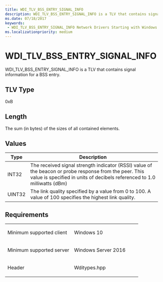 ```yaml
---
title: WDI_TLV_BSS_ENTRY_SIGNAL_INFO
description: WDI_TLV_BSS_ENTRY_SIGNAL_INFO is a TLV that contains signal information for a BSS entry.
ms.date: 07/18/2017
keywords:
 - WDI_TLV_BSS_ENTRY_SIGNAL_INFO Network Drivers Starting with Windows Vista
ms.localizationpriority: medium
---
```


# WDI\_TLV\_BSS\_ENTRY\_SIGNAL\_INFO


WDI\_TLV\_BSS\_ENTRY\_SIGNAL\_INFO is a TLV that contains signal information for a BSS entry.

## TLV Type


0xB

## Length


The sum (in bytes) of the sizes of all contained elements.

## Values


| Type   | Description                                                                                                                                                                        |
|--------|------------------------------------------------------------------------------------------------------------------------------------------------------------------------------------|
| INT32  | The received signal strength indicator (RSSI) value of the beacon or probe response from the peer. This value is specified in units of decibels referenced to 1.0 milliwatts (dBm) |
| UINT32 | The link quality specified by a value from 0 to 100. A value of 100 specifies the highest link quality.                                                                            |

 

## Requirements

<table>
<colgroup>
<col width="50%" />
<col width="50%" />
</colgroup>
<tbody>
<tr class="odd">
<td><p>Minimum supported client</p></td>
<td><p>Windows 10</p></td>
</tr>
<tr class="even">
<td><p>Minimum supported server</p></td>
<td><p>Windows Server 2016</p></td>
</tr>
<tr class="odd">
<td><p>Header</p></td>
<td>Wditypes.hpp</td>
</tr>
</tbody>
</table>

 

 





